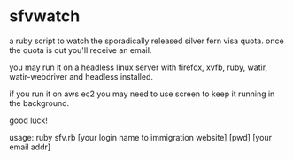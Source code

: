 sfvwatch
========

a ruby script to watch the sporadically released silver fern visa quota. 
once the quota is out you'll receive an email.

you may run it on a headless linux server with firefox, xvfb, ruby, watir, 
watir-webdriver and headless installed.

if you run it on aws ec2 you may need to use screen to keep it running in
the background.

good luck!

usage: ruby sfv.rb [your login name to immigration website] [pwd] [your email addr]
